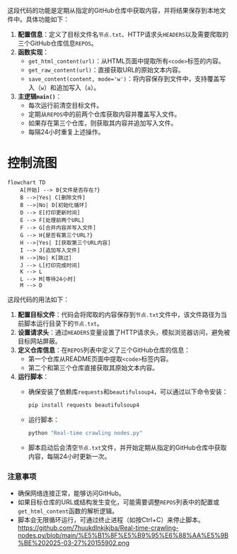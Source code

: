 这段代码的功能是定期从指定的GitHub仓库中获取内容，并将结果保存到本地文件中。具体功能如下：

1. **配置信息**：定义了目标文件名`节点.txt`、HTTP请求头`HEADERS`以及需要爬取的三个GitHub仓库信息`REPOS`。
2. **函数实现**：
   - `get_html_content(url)`：从HTML页面中提取所有`<code>`标签的内容。
   - `get_raw_content(url)`：直接获取URL的原始文本内容。
   - `save_content(content, mode='w')`：将内容保存到文件中，支持覆盖写入（`w`）和追加写入（`a`）。
3. **主逻辑`main()`**：
   - 每次运行前清空目标文件。
   - 定期从`REPOS`中的前两个仓库获取内容并覆盖写入文件。
   - 如果存在第三个仓库，则获取其内容并追加写入文件。
   - 每隔24小时重复上述操作。

# 控制流图
```mermaid
flowchart TD
    A[开始] --> B{文件是否存在?}
    B -->|Yes| C[删除文件]
    B -->|No| D[初始化循环]
    D --> E[打印更新时间]
    E --> F[处理前两个URL]
    F --> G[合并内容并写入文件]
    G --> H{是否有第三个URL?}
    H -->|Yes| I[获取第三个URL内容]
    I --> J[追加写入文件]
    H -->|No| K[跳过]
    J --> L[打印完成时间]
    K --> L
    L --> M[等待24小时]
    M --> D
```
这段代码的用法如下：

1. **配置目标文件**：代码会将爬取的内容保存到`节点.txt`文件中，该文件路径为当前脚本运行目录下的`节点.txt`。
2. **设置请求头**：通过`HEADERS`变量设置了HTTP请求头，模拟浏览器访问，避免被目标网站屏蔽。
3. **定义仓库信息**：在`REPOS`列表中定义了三个GitHub仓库的信息：
   - 第一个仓库从README页面中提取`<code>`标签内容。
   - 第二个和第三个仓库直接获取其原始文本内容。
4. **运行脚本**：
   - 确保安装了依赖库`requests`和`beautifulsoup4`，可以通过以下命令安装：
     ```bash
     pip install requests beautifulsoup4
     ```

   - 运行脚本：
     ```bash
     python "Real-time crawling nodes.py"
     ```

   - 脚本启动后会清空`节点.txt`文件，并开始定期从指定的GitHub仓库中获取内容，每隔24小时更新一次。

### 注意事项
- 确保网络连接正常，能够访问GitHub。
- 如果目标仓库的URL或结构发生变化，可能需要调整`REPOS`列表中的配置或`get_html_content`函数的解析逻辑。
- 脚本会无限循环运行，可通过终止进程（如按Ctrl+C）来停止脚本。
https://github.com/7huukdlnkjkjba/Real-time-crawling-nodes.py/blob/main/%E5%B1%8F%E5%B9%95%E6%88%AA%E5%9B%BE%202025-03-27%20155902.png
